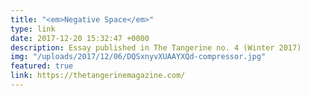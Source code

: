 ```yaml
---
title: "<em>Negative Space</em>"
type: link
date: 2017-12-20 15:32:47 +0000
description: Essay published in The Tangerine no. 4 (Winter 2017)
img: "/uploads/2017/12/06/DQSxnyvXUAAYXQd-compressor.jpg"
featured: true
link: https://thetangerinemagazine.com/
---
```

